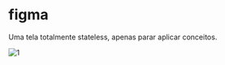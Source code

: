 # figma

Uma tela totalmente stateless, apenas parar aplicar conceitos.

![1](https://user-images.githubusercontent.com/100486896/228281556-909128bf-7e4c-41b4-8579-402ef90ac7da.png)
